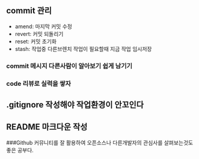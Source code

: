 ## commit 관리
- amend: 마지막 커밋 수정
- revert: 커밋 되돌리기
- reset: 커밋 초기화
- stash: 작업중 다른브렌치 작업이 필요할때 지금 작업 임시저장

### commit 메시지 다른사람이 알아보기 쉽게 남기기

### code 리뷰로 실력을 쌓자

## .gitignore 작성해야 작업환경이 안꼬인다

## README 마크다운 작성

###Github 커뮤니티를 잘 활용하여 오픈소스나 다른개발자의 관심사를 살펴보는것도 좋은 공부다.